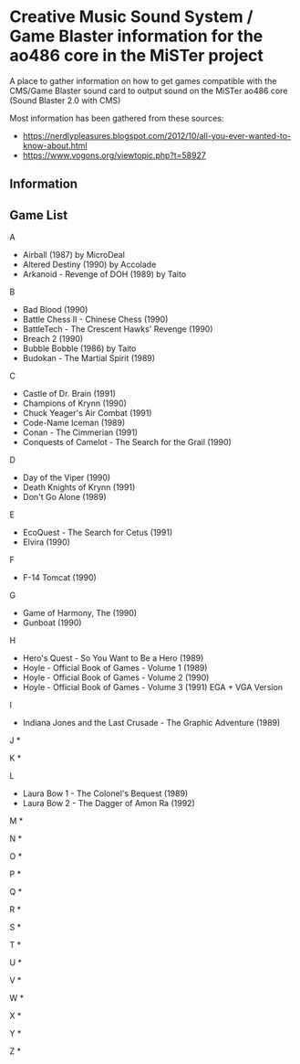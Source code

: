 # Creative Music Sound System / Game Blaster information for the ao486 core in the MiSTer project

A place to gather information on how to get games compatible with the CMS/Game Blaster sound card to output sound on the MiSTer ao486 core (Sound Blaster 2.0 with CMS)

Most information has been gathered from these sources:

* https://nerdlypleasures.blogspot.com/2012/10/all-you-ever-wanted-to-know-about.html
* https://www.vogons.org/viewtopic.php?t=58927

## Information



## Game List

A
* Airball (1987) by MicroDeal
* Altered Destiny (1990) by Accolade
* Arkanoid - Revenge of DOH (1989) by Taito

B
* Bad Blood (1990)
* Battle Chess II - Chinese Chess (1990)
* BattleTech - The Crescent Hawks' Revenge (1990)
* Breach 2 (1990)
* Bubble Bobble (1986) by Taito
* Budokan - The Martial Spirit (1989)

C
* Castle of Dr. Brain (1991)
* Champions of Krynn (1990)
* Chuck Yeager's Air Combat (1991)
* Code-Name Iceman (1989)
* Conan - The Cimmerian (1991)
* Conquests of Camelot - The Search for the Grail (1990)

D
* Day of the Viper (1990)
* Death Knights of Krynn (1991)
* Don't Go Alone (1989)

E
* EcoQuest - The Search for Cetus (1991)
* Elvira (1990)

F
* F-14 Tomcat (1990)

G
* Game of Harmony, The (1990)
* Gunboat (1990)

H
* Hero's Quest - So You Want to Be a Hero (1989)
* Hoyle - Official Book of Games - Volume 1 (1989)
* Hoyle - Official Book of Games - Volume 2 (1990)
* Hoyle - Official Book of Games - Volume 3 (1991)
EGA + VGA Version

I
* Indiana Jones and the Last Crusade - The Graphic Adventure (1989)

J
*

K
*

L
* Laura Bow 1 - The Colonel's Bequest (1989)
* Laura Bow 2 - The Dagger of Amon Ra (1992)

M
*

N
*

O
*

P
*

Q
*

R
*

S
*

T
*

U
*

V
*

W
*

X
*

Y
*

Z
*